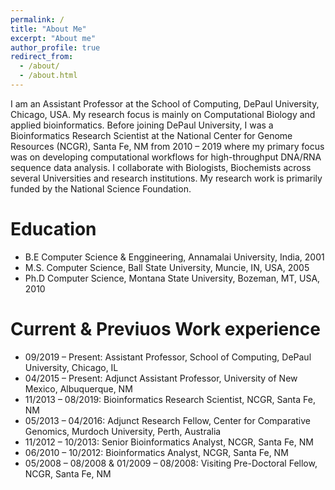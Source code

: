 ```yaml
---
permalink: /
title: "About Me"
excerpt: "About me"
author_profile: true
redirect_from: 
  - /about/
  - /about.html
---
```


I am an Assistant Professor at the School of Computing, DePaul University, Chicago, USA. My research focus is mainly on Computational Biology and applied bioinformatics. Before joining DePaul University, I was a Bioinformatics Research Scientist at the National Center for Genome Resources (NCGR), Santa Fe, NM from 2010 – 2019 where my primary focus was on developing computational workflows for high-throughput DNA/RNA sequence data analysis. I collaborate with Biologists, Biochemists across several Universities and research institutions. My research work is primarily funded by the National Science Foundation.

Education
======
* B.E Computer Science & Enggineering, Annamalai University, India, 2001
* M.S. Computer Science, Ball State University, Muncie, IN, USA, 2005
* Ph.D Computer Science, Montana State University, Bozeman, MT, USA, 2010

Current & Previuos Work experience
======
* 09/2019 – Present: Assistant Professor, School of Computing, DePaul University, Chicago, IL
* 04/2015 – Present: Adjunct Assistant Professor, University of New Mexico, Albuquerque, NM
* 11/2013 – 08/2019: Bioinformatics Research Scientist, NCGR, Santa Fe, NM
* 05/2013 – 04/2016: Adjunct Research Fellow, Center for Comparative Genomics, Murdoch University, Perth, Australia
* 11/2012 – 10/2013: Senior Bioinformatics Analyst, NCGR, Santa Fe, NM
* 06/2010 – 10/2012: Bioinformatics Analyst, NCGR, Santa Fe, NM
* 05/2008 – 08/2008 & 01/2009 – 08/2008: Visiting Pre-Doctoral Fellow, NCGR, Santa Fe, NM
